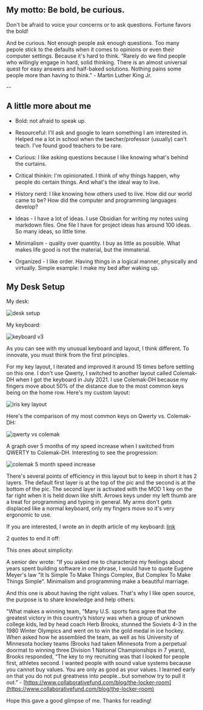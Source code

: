 ## My motto: Be bold, be curious. 

Don't be afraid to voice your concerns or to ask questions. Fortune favors the bold!

And be curious. Not enough people ask enough questions. Too many pepole stick to the defaults when it comes to opinions or even their computer settings. Because it's hard to think. “Rarely do we find people who willingly engage in hard, solid thinking. There is an almost universal quest for easy answers and half-baked solutions. Nothing pains some people more than having to think.” - Martin Luther King Jr.

--

## A little more about me
- Bold: not afraid to speak up.

- Resourceful: I'll ask and google to learn something I am interested in. Helped me a lot in school when the taecher/professor (usually) can't teach. I've found good teachers to be rare.

- Curious: I like asking questions because I like knowing what's behind the curtains.

- Critical thinkin: I'm opinionated. I think of why things happen, why people do certain things. And what's the ideal way to live.

- History nerd: I like knowing how others used to live. How did our world came to be? How did the computer and programming languages develop?

- Ideas - I have a lot of ideas. I use Obsidian for writing my notes using markdown files. One file I have for project ideas has around 100 ideas. So many ideas, so little time.

- Minimalism - quality over quantity. I buy as little as possible. What makes life good is not the material, but the immaterial.

- Organized - I like order. Having things in a logical manner, physically and virtually. Simple example: I make my bed after waking up.

## My Desk Setup

My desk:

![desk setup](https://user-images.githubusercontent.com/67878058/184403471-63ac20ee-eca6-491b-8c44-4a7b575afe99.jpg)

My keyboard:

![keyboard v3](https://user-images.githubusercontent.com/67878058/184403492-36d28064-54f2-4e7b-86cf-1393223dbe3b.jpg)

As you can see with my unusual keyboard and layout, I think different. To innovate, you must think from the first principles.

For my key layout, I iterated and improved it around 15 times before settling on this one. I don't use Qwerty, I switched to another layout called Colemak-DH when I got the keyboard in July 2021. I use Colemak-DH because my fingers move about 50% of the distance due to the most common keys being on the home row. Here's my custom layout:

![iris key layout](https://user-images.githubusercontent.com/67878058/184403604-ede8a7af-ae77-49dd-a96d-08ab64a0765f.png)

Here's the comparison of my most common keys on Qwerty vs. Colemak-DH:

![qwerty vs  colemak](https://github.com/kleenkanteen/about-me-in-5-minutes/assets/67878058/b0260fc6-e1c7-4177-adf7-a1d734563767)

A graph over 5 months of my speed increase when I switched from QWERTY to Colemak-DH. Interesting to see the progression:

![colemak 5 month speed increase](https://user-images.githubusercontent.com/67878058/184480416-aa502ad4-9bc6-4de4-800c-afa1444269f0.JPG)

There's several points of efficiency in this layout but to keep in short it has 2 layers. The default first layer is at the top of the pic and the second is at the bottom of the pic. The second layer is activated with the MOD 1 key on the far right when it is held down like shift. Arrows keys under my left thumb are a treat for programming and typing in general. My arms don't gets displaced like a normal keyboard, only my fingers move so it's very ergonomic to use.

If you are interested, I wrote an in depth article of my keyboard: [link](https://medium.com/@irisman/the-peak-programming-keyboard-and-key-layout-57cded217236)

2 quotes to end it off:

This ones about simplicity:

A senior dev wrote: "If you asked me to characterize my feelings about years spent building software in one phrase, I would have to quote Eugene Meyer's law "It Is Simple To Make Things Complex, But Complex To Make Things Simple". Minimalism and programming make a beautiful marriage.

And this one is about having the right values. That's why I like open source, the purpose is to share knowledge and help others:

"What makes a winning team, "Many U.S. sports fans agree that the greatest victory in this country’s history was when a group of unknown college kids, led by head coach Herb Brooks, stunned the Soviets 4-3 in the 1980 Winter Olympics and went on to win the gold medal in ice hockey. When asked how he assembled the team, as well as his University of Minnesota hockey teams (Brooks had taken Minnesota from a perpetual doormat to winning three Division 1 National Championships in 7 years), Brooks responded, “The key to my recruiting was that I looked for people first, athletes second. I wanted people with sound value systems because you cannot buy values. You are only as good as your values. I learned early on that you do not put greatness into people…but somehow try to pull it out.” - [https://www.collaborativefund.com/blog/the-locker-room](https://www.collaborativefund.com/blog/the-locker-room)

Hope this gave a good glimpse of me. Thanks for reading!
